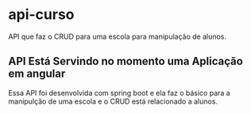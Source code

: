 # api-curso
API que faz o CRUD para uma escola para manipulação de alunos.

## API Está Servindo no momento uma Aplicação em angular

Essa API foi desenvolvida com spring boot e ela faz o básico para 
a manipulção de uma escola e o CRUD está relacionado a alunos.
